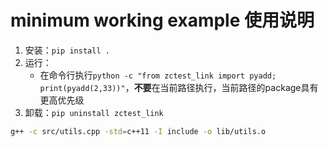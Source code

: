 # minimum working example 使用说明

1. 安装：`pip install .`
2. 运行：
   * 在命令行执行`python -c "from zctest_link import pyadd; print(pyadd(2,33))"`，**不要**在当前路径执行，当前路径的package具有更高优先级
3. 卸载：`pip uninstall zctest_link`

```bash
g++ -c src/utils.cpp -std=c++11 -I include -o lib/utils.o
```
